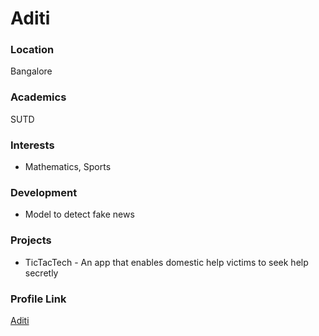 # Aditi

### Location

Bangalore

### Academics

SUTD

### Interests

- Mathematics, Sports

### Development

- Model to detect fake news

### Projects

- TicTacTech - An app that enables domestic help victims to seek help secretly

### Profile Link

[Aditi](https://github.com/SavageSanta11)
